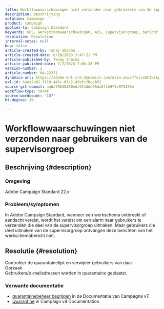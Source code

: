 ```yaml
---
title: Workflowwaarschuwingen niet verzonden naar gebruikers van de supervisorgroep
description: Beschrijving
solution: Campaign
product: Campaign
applies-to: Campaign Standard
keywords: KCS, werkstroomwaarschuwingen, ACS, supervisorgroep, bericht
resolution: Resolution
internal-notes: null
bug: false
article-created-by: Tanay Sharma .
article-created-date: 6/28/2023 3:47:21 PM
article-published-by: Tanay Sharma .
article-published-date: 7/7/2023 7:08:33 PM
version-number: 1
article-number: KA-22371
dynamics-url: https://adobe-ent.crm.dynamics.com/main.aspx?forceUCI=1&pagetype=entityrecord&etn=knowledgearticle&id=dc9c8e0b-cb15-ee11-8f6e-6045bd006295
exl-id: baea2e61-3110-445c-83c2-4fa5cfbecb52
source-git-commit: aa6a79635380eda913ddd95da0f2b97fc975356e
workflow-type: tm+mt
source-wordcount: '107'
ht-degree: 1%

---
```


# Workflowwaarschuwingen niet verzonden naar gebruikers van de supervisorgroep

## Beschrijving {#description}


### Omgeving

Adobe Campaign Standard 22.x

### Probleem/symptomen

In Adobe Campaign Standard, wanneer een werkschema ontbreekt of aandacht vereist, wordt het vereist om een alarm naar gebruikers te verzenden die deel van de supervisorgroep uitmaken. Maar gebruikers die deel uitmaken van de supervisorgroep ontvangen deze berichten van het werkschemabericht niet.


## Resolutie {#resolution}


Controleer de quarantainelijst en verwijder gebruikers van daar.
<br>Oorzaak<br>
Gebruikers/e-mailadressen worden in quarantaine geplaatst.

### Verwante documentatie

- [quarantainebeheer begrijpen](https://experienceleague.adobe.com/docs/campaign-classic/using/sending-messages/monitoring-deliveries/understanding-quarantine-management.html) in de Documentatie van Campagne v7.
- [Quarantine](https://experienceleague.adobe.com/docs/campaign/campaign-v8/campaigns/send/failures/quarantines.html) in Campaign v8 Documentation.
